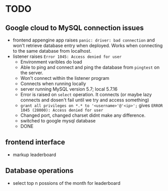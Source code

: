 # TODO

## Google cloud to MySQL connection issues
* frontend appengine app raises `panic: driver: bad connection` and won't retrieve database entry when deployed. Works when connecting to the same database from localhost.
* listener raises `Error 1045: Access denied for user`
    - Environment varibles do load
    - Able to ping and connect and ping the database from `pingtest` on the server.
    - Won't connect within the listener program
    - Connects when running locally
    - server running MySQL version 5.7; local 5.7.16
    - Error is raised on `select` operation. It connects (or maybe lazy connects and dosen't fail until we try and access something)
    - `grant all privileges on *.* to '<username>'@'<ip>';` gives `ERROR 1045 (28000): Access denied for user`
    - Changed port, changed charset didnt make any difference.
    - switched to google mysql database
    - DONE

## frontend interface
* markup leaderboard

## Database operations
* select top n possions of the month for leaderboard